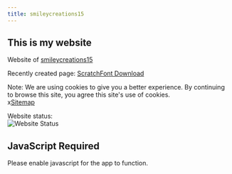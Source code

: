 ```yaml
---
title: smileycreations15
---
```

<h2>This is my website</h2>
<p>Website of <a href="javascript:void(0)" onclick="openPwaUrl('https://github.com/smileycreations15/')" target="_blank">smileycreations15</a></p>
<p>Recently created page: <a href="javascript:void(0)" onclick="openPwaUrl('https://smileycreations15.com/ScratchFont')" target="_blank">ScratchFont Download</a></p>


Note: We are using cookies to give you a better experience. By continuing to browse this site, you agree this site's use of cookies. <br />
x<a href="javascript:void(0)" onclick="openPwaUrl('https://smileycreations15.com/Sitemap')" target="_blank">Sitemap</a>

Website status: <br />![Website Status](https://smileycreations15.com/files/status/smileycreations15.com/5F8015E0-2504-439A-85D0-37EC0342F4DF.svg)
<noscript>
    <h2>JavaScript Required</h2>
    <p>Please enable javascript for the app to function.</p>
</noscript>
